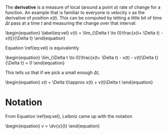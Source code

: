 The **derivative** is a measure of local (around a point $a$) rate of change for a function. An example that is familiar to everyone is velocity $v$ as the derivative of position $x(t)$. This can be computed by letting a little bit of time $\Delta t$ pass at a time $t$ and measuring the change over that interval:

\begin{equation}
\label{eq:vel}
v(t) = \lim_{\Delta t \to 0}\frac{x(t+ \Delta t) - x(t)}{\Delta t}
\end{equation}


Equation \ref{eq:vel} is equivalently

\begin{equation}
\lim_{\Delta t \to 0}\frac{x(t+ \Delta t) - x(t) - v(t)\Delta t}{\Delta t} = 0
\end{equation}

This tells us that if we pick a small enough $\Delta t$, 

\begin{equation}
x(t + \Delta t)\approx x(t) + v(t)\Delta t
\end{equation}

# Notation

From Equation \ref{eq:vel}, Leibniz came up with the notation

\begin{equation}
v = \dv{x}{t}
\end{equation}
